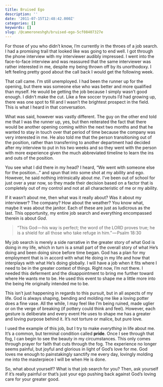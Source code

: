 ```yaml
---
title: Bruised Ego
description: ''
date: '2011-07-15T12:48:42.000Z'
categories: []
keywords: []
slug: /@cameroneshgh/bruised-ego-5cf08407327e
---
```


For those of you who didn’t know, I’m currently in the throes of a job search. I had a promising trail that looked like was going to end well. I got through the phone interview with my interviewer audibly impressed. I went into the face-to-face interview and was reassured that the same interviewer was rather interested in me, despite my being thrown off by its unorthodoxy. I left feeling pretty good about the call back I would get the following week.

That call came. I’m still unemployed. I had been the runner up for the opening, but there was someone else who was better and more qualified than myself. He would be getting the job because I simply wasn’t good enough. I didn’t make the cut. Like a few soccer tryouts I’d had growing up, there was one spot to fill and I wasn’t the brightest prospect in the field. This is what I heard in that conversation.

What was said, however was vastly different. The guy on the other end told me that I was the runner up, yes, but then reiterated the fact that there would be another opening coming within the next two months and that he wanted to stay in touch over that period of time because the company was very interested in me. He also told me that the person transitioning out of the position, rather than transferring to another department had decided after my interview to put in his two weeks and so they went with the person with more experience given the much abbreviated timeline to learn the ins and outs of the position.

You see what I did there in my head? I heard, “We went with someone else for the position…” and spun that into some shot at my ability and ego. However, he said nothing intrinsically about _me_. I’ve been out of school for just over a year now, so they made their decision based on a factor that is completely out of my control and not at all characteristic of me or my ability.

If it wasn’t about me, then what was it really about? Was it about my interviewer? The company? How about the weather? You know what, maybe it was about the janitor. Each of these are just as ludicrous as the last. This opportunity, my entire job search and everything encompassed therein is about _God_.

> “This God — his way is perfect; the word of the LORD proves true; he is a shield for all those who take refuge in him.” — Psalm 18:30

My job search is merely a side narrative in the greater story of what God is doing in my life, which in turn is a small part of the overall story of what He’s doing and been doing since before time began. God has a plan for my employment that is in accord with what He doing in my life and how that interplays with what He’s doing globally. I will have a job when it fits where I need to be in the greater context of things. Right now, I’m not there. I needed this deferment and the disappointment to bring me further toward where He wants me to be. He used this event to shape me a little more into the being He originally intended me to be.

This isn’t just happening in regards to this pursuit, but in all aspects of my life. God is always shaping, bending and molding me like a loving potter does a fine vase. All the while, I may feel like I’m being ruined, made uglier or on the verge of breaking (if pottery could think and feel). However, each gesture is deliberate and every event He uses to shape me has a greater and loving purpose behind it. It’s not torture or malice, but pure love.

I used the example of this job, but I try to make _everything_ in life about me. It’s a common, but terminal condition called **pride**. Once I see through that fog, I can begin to see the beauty in my circumstances. This only comes through prayer for faith that cuts through the fog. The experience no longer seems painful, but joyful and glorious in light of God’s love for me. God loves me enough to painstakingly sanctify me every day, lovingly molding me into the masterpiece I will be when He is done.

So, what about yourself? What is that job search for you? Then, ask yourself if it’s really painful or that’s just your ego pushing back against God’s loving care for your greater good.